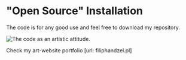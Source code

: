 # "Open Source" Installation

The code is for any good use and feel free to download my repository.

![The code as an artistic attitude.](http://filiphandzel.pl/img/open-source.jpg)

Check my art-website portfolio [url: filiphandzel.pl]
